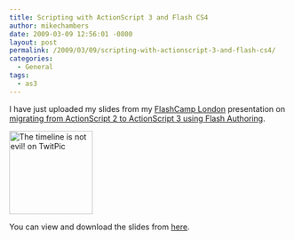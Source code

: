 ```yaml
---
title: Scripting with ActionScript 3 and Flash CS4
author: mikechambers
date: 2009-03-09 12:56:01 -0800
layout: post
permalink: /2009/03/09/scripting-with-actionscript-3-and-flash-cs4/
categories:
  - General
tags:
  - as3
---
```



I have just uploaded my slides from my [FlashCamp London][1] presentation on [migrating from ActionScript 2 to ActionScript 3 using Flash Authoring][2].  
<!--more-->

  
[<img src="http://twitpic.com/show/thumb/1p96k.jpg" width="150" height="150" alt="The timeline is not evil! on TwitPic" />][3]

You can view and download the slides from [here][2].

 [1]: http://www.flashcamp.co.uk/
 [2]: https://share.acrobat.com/adc/document.do?docid=d305d49f-0ebe-4f2e-8f5b-9608fc2171d0
 [3]: http://twitpic.com/1p96k "The timeline is not evil! on TwitPic"